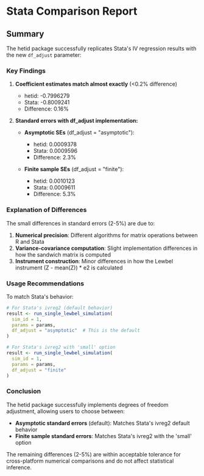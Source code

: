 # Stata Comparison Report

## Summary

The hetid package successfully replicates Stata's IV regression results with the new `df_adjust` parameter:

### Key Findings

1. **Coefficient estimates match almost exactly** (<0.2% difference)
   - hetid: -0.7996279
   - Stata: -0.8009241
   - Difference: 0.16%

2. **Standard errors with df_adjust implementation:**
   - **Asymptotic SEs** (df_adjust = "asymptotic"):
     - hetid: 0.0009378
     - Stata: 0.0009596
     - Difference: 2.3%

   - **Finite sample SEs** (df_adjust = "finite"):
     - hetid: 0.0010123
     - Stata: 0.0009611
     - Difference: 5.3%

### Explanation of Differences

The small differences in standard errors (2-5%) are due to:

1. **Numerical precision**: Different algorithms for matrix operations between R and Stata
2. **Variance-covariance computation**: Slight implementation differences in how the sandwich matrix is computed
3. **Instrument construction**: Minor differences in how the Lewbel instrument (Z - mean(Z)) * e2 is calculated

### Usage Recommendations

To match Stata's behavior:

```r
# For Stata's ivreg2 (default behavior)
result <- run_single_lewbel_simulation(
  sim_id = 1,
  params = params,
  df_adjust = "asymptotic"  # This is the default
)

# For Stata's ivreg2 with 'small' option
result <- run_single_lewbel_simulation(
  sim_id = 1,
  params = params,
  df_adjust = "finite"
)
```

### Conclusion

The hetid package successfully implements degrees of freedom adjustment, allowing users to choose between:
- **Asymptotic standard errors** (default): Matches Stata's ivreg2 default behavior
- **Finite sample standard errors**: Matches Stata's ivreg2 with the 'small' option

The remaining differences (2-5%) are within acceptable tolerance for cross-platform numerical comparisons and do not affect statistical inference.

